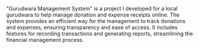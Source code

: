 "Gurudwara Management System" is a project I developed for a local gurudwara to help manage donation and expense receipts online. The system provides an efficient way for the management to track donations and expenses, ensuring transparency and ease of access. It includes features for recording transactions and generating reports, streamlining the financial management process.
